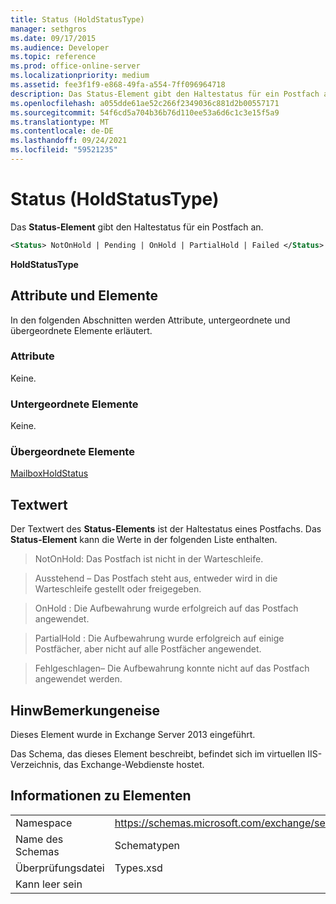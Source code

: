 ```yaml
---
title: Status (HoldStatusType)
manager: sethgros
ms.date: 09/17/2015
ms.audience: Developer
ms.topic: reference
ms.prod: office-online-server
ms.localizationpriority: medium
ms.assetid: fee3f1f9-e868-49fa-a554-7ff096964718
description: Das Status-Element gibt den Haltestatus für ein Postfach an.
ms.openlocfilehash: a055dde61ae52c266f2349036c881d2b00557171
ms.sourcegitcommit: 54f6cd5a704b36b76d110ee53a6d6c1c3e15f5a9
ms.translationtype: MT
ms.contentlocale: de-DE
ms.lasthandoff: 09/24/2021
ms.locfileid: "59521235"
---
```

# <a name="status-holdstatustype"></a>Status (HoldStatusType)

Das **Status-Element** gibt den Haltestatus für ein Postfach an. 
  
```XML
<Status> NotOnHold | Pending | OnHold | PartialHold | Failed </Status>
```

 **HoldStatusType**
## <a name="attributes-and-elements"></a>Attribute und Elemente

In den folgenden Abschnitten werden Attribute, untergeordnete und übergeordnete Elemente erläutert.
  
### <a name="attributes"></a>Attribute

Keine.
  
### <a name="child-elements"></a>Untergeordnete Elemente

Keine.
  
### <a name="parent-elements"></a>Übergeordnete Elemente

[MailboxHoldStatus](mailboxholdstatus.md)
  
## <a name="text-value"></a>Textwert

Der Textwert des **Status-Elements** ist der Haltestatus eines Postfachs. Das **Status-Element** kann die Werte in der folgenden Liste enthalten. 
  
> NotOnHold: Das Postfach ist nicht in der Warteschleife.
    
> Ausstehend – Das Postfach steht aus, entweder wird in die Warteschleife gestellt oder freigegeben. 
    
> OnHold : Die Aufbewahrung wurde erfolgreich auf das Postfach angewendet. 
    
> PartialHold : Die Aufbewahrung wurde erfolgreich auf einige Postfächer, aber nicht auf alle Postfächer angewendet.
    
> Fehlgeschlagen– Die Aufbewahrung konnte nicht auf das Postfach angewendet werden.
    
## <a name="remarks"></a>HinwBemerkungeneise

Dieses Element wurde in Exchange Server 2013 eingeführt.
  
Das Schema, das dieses Element beschreibt, befindet sich im virtuellen IIS-Verzeichnis, das Exchange-Webdienste hostet.
  
## <a name="element-information"></a>Informationen zu Elementen

|||
|:-----|:-----|
|Namespace  <br/> |https://schemas.microsoft.com/exchange/services/2006/types  <br/> |
|Name des Schemas  <br/> |Schematypen  <br/> |
|Überprüfungsdatei  <br/> |Types.xsd  <br/> |
|Kann leer sein  <br/> ||
   

